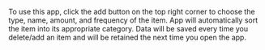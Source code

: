 To use this app, click the add button on the top right corner to choose the type, name, amount, and frequency of the item. App will automatically sort the item into its appropriate category. Data will be saved every time you delete/add an item and will be retained the next time you open the app.
